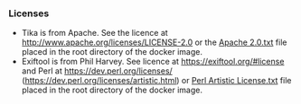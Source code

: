### Licenses

* Tika is from Apache. See the licence at http://www.apache.org/licenses/LICENSE-2.0 or the [Apache 2.0.txt](src/main/resources/licenses/3rd-party/Apache%202.0.txt) file placed in the root directory of the docker image.
* Exiftool is from Phil Harvey. See licence at https://exiftool.org/#license and Perl at https://dev.perl.org/licenses/ (https://dev.perl.org/licenses/artistic.html) or [Perl Artistic License.txt](src/main/resources/licenses/3rd-party/Perl-Artistic-License.txt) file placed in the root directory of the docker image.
